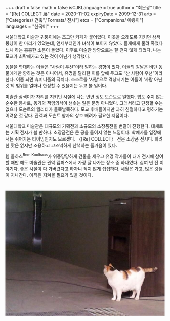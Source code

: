 +++
draft = false
math = false
isCJKLanguage = true
author = "최은광"
title = "[Re] COLLECT 展"
date = 2020-11-02
expiryDate = 2099-12-31
arts = ["Categories/ 건축","Formats/ 전시"]
etcs = ["Companions/ 야옹이"]
languages = "한국어"
+++
  
서울대학교 미술관 귀퉁이에는 조그만 카페가 붙어있다. 이곳을 오래도록 지키던 삼색 뚱냥이 한 마리가 있었는데, 언제부터인가 녀석이 보이지 않았다. 들개에게 물려 죽었다느니 하는 흉흉한 소문이 돌았다. 이후로 미술관 방향으로는 잘 걷지 않게 되었다. 나는 모교가 쇠락해가고 있는 것이 아닌가 생각했다.

동물을 학대하는 이들은 “사람이 우선”이라 말하는 경향이 있다. 이들의 칼날은 비단 동물에게만 향하는 것은 아니어서, 유명을 달리한 이를 앞에 두고도 “산 사람이 우선”이라 한다. 이쯤 되면 휴머니즘의 극치다. 스스로를 ‘사람’으로 격상시기는 이들이 ‘사람 아닌 것’의 범위를 얼마나 한정할 수 있을지는 두고 볼 일이다.

미술관 삼색이가 자리를 지키던 시절에 나는 반년 정도 도슨트로 일했다. 밥도 주지 않는 순수한 봉사로, 동기와 책임의식이 샘솟는 일은 분명 아니었다. 그래서라고 단정할 수는 없으나 도슨트의 퀄리티가 들쭉날쭉하다. 모교 후배들이지만 과히 친절하다고 평하기는 어려운 것 같다. 관객과 도슨트 양자의 상호 배려가 필요한 지점이다.

서울대학교 미술관은 대규모의 기획전과 소규모의 소장품전을 번갈아 진행한다. 대체로는 기획 전시가 볼 만하다. 소장품전은 큰 공을 들이지 않는 느낌이다. 학예사들 입장에서는 쉬어가는 타이밍인지도 모르겠다. 〈\[Re] COLLECT〉 전은 소장품 전시다. 화려한 맛은 없지만 조용하고 고즈넉하게 산책하는 즐거움이 있다.

렘 콜하스<sup>Rem Koolhaas</sup>가 위풍당당하게 건물을 세우고 유명 작가들이 대거 전시에 참여할 때만 해도 미술관은 관악 캠퍼스에서 가장 잘 나가는 장소 중 하나였다. 십여 년 전 이야기다. 좋은 시절이 다 가버렸다고 하자니 적지 않게 섭섭하다. 세월은 가고, 많은 것들이 지나간다. 아직은 지켜볼 필요가 있을 것이다. 

#

![](insta-201102.jpg)